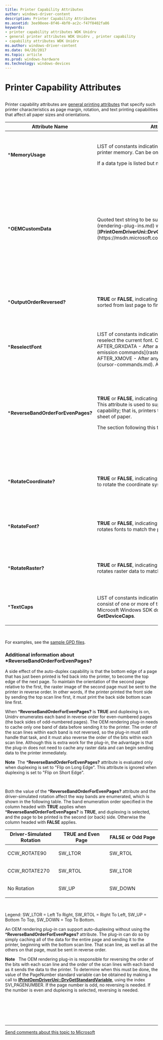 ```yaml
---
title: Printer Capability Attributes
author: windows-driver-content
description: Printer Capability Attributes
ms.assetid: 3ee98eee-8f46-4bf0-ac2c-f47f8402fa86
keywords:
- printer capability attributes WDK Unidrv
- general printer attributes WDK Unidrv , printer capability
- capability attributes WDK Unidrv
ms.author: windows-driver-content
ms.date: 04/20/2017
ms.topic: article
ms.prod: windows-hardware
ms.technology: windows-devices
---
```


# Printer Capability Attributes


## <a href="" id="ddk-printer-capability-attributes-gg"></a>


Printer capability attributes are [general printing attributes](general-printing-attributes.md) that specify such printer characteristics as page margin, rotation, and text printing capabilities that affect all paper sizes and orientations.

<table>
<colgroup>
<col width="33%" />
<col width="33%" />
<col width="33%" />
</colgroup>
<thead>
<tr class="header">
<th>Attribute Name</th>
<th>Attribute Parameter</th>
<th>Comments</th>
</tr>
</thead>
<tbody>
<tr class="odd">
<td><p>*<strong>MemoryUsage</strong></p></td>
<td><p></p>
LIST of constants indicating the types of data that are stored in printer memory. Can be one or more of:
FONT
RASTER
VECTOR
<p>If a data type is listed but not supported by the printer, it is ignored.</p></td>
<td><p>Optional. If not specified, the default value is LIST(FONT, RASTER, VECTOR). For more information, see [Describing Printer Memory Configurations](describing-printer-memory-configurations.md).</p></td>
</tr>
<tr class="even">
<td><p>*<strong>OEMCustomData</strong></p></td>
<td><p>Quoted text string to be supplied to a [rendering plug-in](rendering-plug-ins.md) when it calls [<strong>IPrintOemDriverUni::DrvGetGPDData</strong>](https://msdn.microsoft.com/library/windows/hardware/ff553128).</p></td>
<td><p>Required if a rendering plug-in calls <strong>IPrintOemDriverUni::DrvGetGPDData</strong>.</p>
<p>Interpretation of text string contents is determined by the rendering plug-in.</p>
<p>This attribute is a relocatable global attribute; it may be placed at the root level (see [Root-Level-Only Attributes](root-level-only-attributes.md)) to signify that it has no dependency on printer configuration, or it may appear with *Option or *Case constructs if there is some dependency.</p></td>
</tr>
<tr class="odd">
<td><p>*<strong>OutputOrderReversed?</strong></p></td>
<td><p><strong>TRUE</strong> or <strong>FALSE</strong>, indicating whether multipage documents are sorted from last page to first.</p></td>
<td><p>Optional. If not specified, the default value is <strong>FALSE</strong>.</p>
<p>The EXTERN_GLOBAL symbol should not be used with *<strong>OutputOrderReversed?</strong>.</p></td>
</tr>
<tr class="even">
<td><p>*<strong>ReselectFont</strong></p></td>
<td><p></p>
LIST of constants indicating operations after which Unidrv must reselect the current font. Can be on of the following:
AFTER_GRXDATA - After any CmdSend<em>Xxxx</em>Data [raster data emission commands](raster-data-emission-commands.md).
AFTER_XMOVE - After any x-movement [cursor commands](cursor-commands.md).
AFTER_FF - After the CmdFF command.</td>
<td><p>Optional. If not specified, Unidrv does not reselect fonts.</p></td>
</tr>
<tr class="odd">
<td><p>*<strong>ReverseBandOrderForEvenPages?</strong></p></td>
<td><p><strong>TRUE</strong> or <strong>FALSE</strong>, indicating whether reverse banding is enabled. This attribute is used to support printers with auto-duplex capability; that is, printers that are able to print on both sides of a sheet of paper.</p>
<p>The section following this table contains more information.</p></td>
<td><p>The default value of this attribute is <strong>FALSE</strong>. Setting this attribute to <strong>TRUE</strong> enables reverse banding order.</p>
<p>This attribute is a relocatable global attribute; it may be placed at the root level (see [Root-Level-Only Attributes](root-level-only-attributes.md)) to signify that it has no dependency on printer configuration, or it may appear with *Option or *Case constructs if there is some dependency.</p></td>
</tr>
<tr class="even">
<td><p>*<strong>RotateCoordinate?</strong></p></td>
<td><p><strong>TRUE</strong> or <strong>FALSE</strong>, indicating whether the printer supports commands to rotate the coordinate system to match the page orientation.</p></td>
<td><p>Optional. If not specified, the default value is <strong>FALSE</strong>. If <strong>TRUE</strong>, *Option entries for the Orientation feature must specify printer commands. Cannot be placed in a [*Case](conditional-statements.md) entry.</p></td>
</tr>
<tr class="odd">
<td><p>*<strong>RotateFont?</strong></p></td>
<td><p><strong>TRUE</strong> or <strong>FALSE</strong>, indicating whether the printer automatically rotates fonts to match the page orientation.</p></td>
<td><p>Optional. If not specified, the default value is <strong>FALSE</strong>. If <strong>TRUE</strong>, then *<strong>RotateCoordinate?</strong> must also be <strong>TRUE</strong>. Cannot be placed in a *Case entry.</p></td>
</tr>
<tr class="even">
<td><p>*<strong>RotateRaster?</strong></p></td>
<td><p><strong>TRUE</strong> or <strong>FALSE</strong>, indicating whether the printer automatically rotates raster data to match the page orientation.</p></td>
<td><p>Optional. If not specified, the default value is <strong>FALSE</strong>. If <strong>TRUE</strong>, then *<strong>RotateCoordinate?</strong> must also be <strong>TRUE</strong>. Cannot be placed in a *Case entry.</p></td>
</tr>
<tr class="odd">
<td><p>*<strong>TextCaps</strong></p></td>
<td><p>LIST of constants indicating the printer's text capabilities. Can consist of one or more of the TC_<em>xxx</em> flags described in the Microosft Windows SDK documentation's description of <strong>GetDeviceCaps</strong>.</p></td>
<td><p>Optional. If not specified, Unidrv assumes no text capabilities are supported.</p></td>
</tr>
</tbody>
</table>

 

For examples, see the [sample GPD files](sample-gpd-files.md).

### <a href="" id="additional-information-about--reversebandorderforevenpages-"></a>Additional information about \*ReverseBandOrderForEvenPages?

A side effect of the auto-duplex capability is that the bottom edge of a page that has just been printed is fed back into the printer, to become the top edge of the next page. To maintain the orientation of the second page relative to the first, the raster image of the second page must be sent to the printer in reverse order. In other words, if the printer printed the front side by sending the top scan line first, it must print the back side bottom scan line first.

When \***ReverseBandOrderForEvenPages?** is **TRUE** and duplexing is on, Unidrv enumerates each band in reverse order for even-numbered pages (the back sides of odd-numbered pages). The OEM rendering plug-in needs to cache only one band of data before sending it to the printer. The order of the scan lines within each band is not reversed, so the plug-in must still handle that task, and it must also reverse the order of the bits within each scan line. Although this is extra work for the plug-in, the advantage is that the plug-in does not need to cache any raster data and can begin sending data to the printer immediately.

**Note**  The \***ReverseBandOrderForEvenPages?** attribute is evaluated only when duplexing is set to "Flip on Long Edge". This attribute is ignored when duplexing is set to "Flip on Short Edge".

 

Both the value of the \***ReverseBandOrderForEvenPages?** attribute and the driver-simulated rotation affect the way bands are enumerated, which is shown in the following table. The band enumeration order specified in the column headed with **TRUE** applies when \***ReverseBandOrderForEvenPages?** is **TRUE**, and duplexing is selected, and the page to be printed is the second (or back) side. Otherwise the column headed with **FALSE** applies.

<table>
<colgroup>
<col width="33%" />
<col width="33%" />
<col width="33%" />
</colgroup>
<thead>
<tr class="header">
<th>Driver-Simulated Rotation</th>
<th><strong>TRUE</strong> and Even Page</th>
<th><strong>FALSE</strong> or Odd Page</th>
</tr>
</thead>
<tbody>
<tr class="odd">
<td><p>CCW_ROTATE90</p></td>
<td><p>SW_LTOR</p></td>
<td><p>SW_RTOL</p></td>
</tr>
<tr class="even">
<td><p>CCW_ROTATE270</p></td>
<td><p>SW_RTOL</p></td>
<td><p>SW_LTOR</p></td>
</tr>
<tr class="odd">
<td><p>No Rotation</p></td>
<td><p>SW_UP</p></td>
<td><p>SW_DOWN</p></td>
</tr>
</tbody>
</table>

 

Legend: SW\_LTOR = Left To Right, SW\_RTOL = Right To Left, SW\_UP = Bottom To Top, SW\_DOWN = Top To Bottom.

An OEM rendering plug-in can support auto-duplexing without using the \***ReverseBandOrderForEvenPages?** attribute. The plug-in can do so by simply caching all of the data for the entire page and sending it to the printer, beginning with the bottom scan line. That scan line, as well as all the others on that page, must be sent in reverse order.

**Note**   The OEM rendering plug-in is responsible for reversing the order of the bits with each scan line and the order of the scan lines with each band as it sends the data to the printer. To determine when this must be done, the value of the PageNumber standard variable can be obtained by making a call to [**IPrintOemDriverUni::DrvGetStandardVariable**](https://msdn.microsoft.com/library/windows/hardware/ff553129), using the index SVI\_PAGENUMBER. If the page number is odd, no reversing is needed. If the number is even and duplexing is selected, reversing is needed.

 

 

 


--------------------
[Send comments about this topic to Microsoft](mailto:wsddocfb@microsoft.com?subject=Documentation%20feedback%20%5Bprint\print%5D:%20Printer%20Capability%20Attributes%20%20RELEASE:%20%289/1/2016%29&body=%0A%0APRIVACY%20STATEMENT%0A%0AWe%20use%20your%20feedback%20to%20improve%20the%20documentation.%20We%20don't%20use%20your%20email%20address%20for%20any%20other%20purpose,%20and%20we'll%20remove%20your%20email%20address%20from%20our%20system%20after%20the%20issue%20that%20you're%20reporting%20is%20fixed.%20While%20we're%20working%20to%20fix%20this%20issue,%20we%20might%20send%20you%20an%20email%20message%20to%20ask%20for%20more%20info.%20Later,%20we%20might%20also%20send%20you%20an%20email%20message%20to%20let%20you%20know%20that%20we've%20addressed%20your%20feedback.%0A%0AFor%20more%20info%20about%20Microsoft's%20privacy%20policy,%20see%20http://privacy.microsoft.com/default.aspx. "Send comments about this topic to Microsoft")



